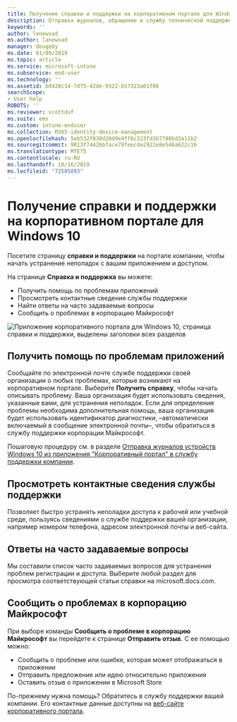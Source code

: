 ```yaml
---
title: Получение справки и поддержки на корпоративном портале для Windows 10 | Документация Майкрософт
description: Отправка журналов, обращение в службу технической поддержки и вопросы и ответы на странице справки и поддержки корпоративного портала.
keywords: ''
author: lenewsad
ms.author: lanewsad
manager: dougeby
ms.date: 01/09/2019
ms.topic: article
ms.service: microsoft-intune
ms.subservice: end-user
ms.technology: ''
ms.assetid: bd428c14-7d75-42de-9322-b57323a01f06
searchScope:
- User help
ROBOTS: ''
ms.reviewer: scottduf
ms.suite: ems
ms.custom: intune-enduser
ms.collection: M365-identity-device-management
ms.openlocfilehash: 5eb532f830d20d9e4ff6c323fd3b7788bd3a11b2
ms.sourcegitcommit: 9013f7442bbface78feecde2922e8e546a622c16
ms.translationtype: MTE75
ms.contentlocale: ru-RU
ms.lasthandoff: 10/16/2019
ms.locfileid: "72505893"
---
```

# <a name="get-help-and-support-in-company-portal-for-windows-10"></a>Получение справки и поддержки на корпоративном портале для Windows 10

Посетите страницу **справки и поддержки** на портале компании, чтобы начать устранение неполадок с вашим приложением и доступом.   

На странице **Справка и поддержка** вы можете:  

* Получить помощь по проблемам приложений
* Просмотреть контактные сведения службы поддержки
* Найти ответы на часто задаваемые вопросы 
* Сообщить о проблемах в корпорацию Майкрософт

![Приложение корпоративного портала для Windows 10, страница справки и поддержки, выделены заголовки всех разделов](./media/1812_UCP_Help_Support_sections.png)  

## <a name="get-help-with-app-problems"></a>Получить помощь по проблемам приложений

Сообщайте по электронной почте службе поддержки своей организации о любых проблемах, которые возникают на корпоративном портале. Выберите **Получить справку**, чтобы начать описывать проблему. Ваша организация будет использовать сведения, указанные вами, для устранения неполадок. Если для определения проблемы необходима дополнительная помощь, ваша организация будет использовать идентификатор диагностики, &ndash;автоматически включаемый в сообщение электронной почты&ndash;, чтобы обратиться в службу поддержки корпорации Майкрософт.  

Пошаговую процедуру см. в разделе [Отправка журналов устройств Windows 10 из приложения "Корпоративный портал" в службу поддержки компании](send-logs-to-your-it-admin-cp-windows.md).  

## <a name="view-helpdesk-contact-details"></a>Просмотреть контактные сведения службы поддержки  
Позволяет быстро устранять неполадки доступа к рабочей или учебной среде, пользуясь сведениями о службе поддержки вашей организации, например номером телефона, адресом электронной почты и веб-сайта.  

## <a name="find-answers-to-frequently-asked-questions"></a>Ответы на часто задаваемые вопросы  
Мы составили список часто задаваемых вопросов для устранения проблем регистрации и доступа. Выберите любой раздел для просмотра соответствующей статьи справки на microsoft.docs.com.  

## <a name="report-app-problems-to-microsoft"></a>Сообщить о проблемах в корпорацию Майкрософт  
При выборе команды **Сообщить о проблеме в корпорацию Майкрософт** вы перейдете к странице **Отправить отзыв**. С ее помощью можно:

* Сообщить о проблеме или ошибке, которая может отображаться в приложении  
* Отправить предложение или идею относительно приложения  
* Оставить отзыв о приложении в Microsoft Store   


По-прежнему нужна помощь? Обратитесь в службу поддержки вашей компании. Его контактные данные доступны на [веб-сайте корпоративного портала](https://go.microsoft.com/fwlink/?linkid=2010980).
